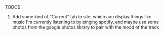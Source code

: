TODOS
1. Add some kind of "Current" tab to site, which can display things like music I'm currently listening to by pinging spotify, and maybe use some photos from the google photos library to pair with the mood of the track

